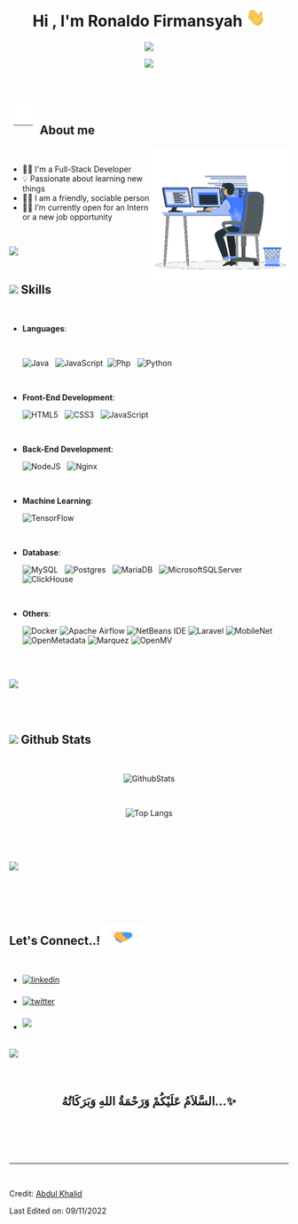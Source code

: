 
<h1 align="center"><b>Hi , I'm Ronaldo Firmansyah </b><img src="hi.gif" width="35"></h1>
<p align="center">
<img align="center" src="https://media.giphy.com/media/SWoSkN6DxTszqIKEqv/giphy.gif" width = 350px>
</p>
<p align="center">
  <a href="https://github.com/DenverCoder1/readme-typing-svg"><img src="https://readme-typing-svg.herokuapp.com?font=Time+New+Roman&color=cyan&size=25&center=true&vCenter=true&width=600&height=100&lines=Hallooooo...&hearts;++;Fresh+Graduate,;Lulusan+D-IV+Teknik+Informatika;Politeknik+Negeri+Malang.;Active+Learner/Researcher,;saat+ini+sedang+mempelajari+bahasa+C;"></a>
</p>


<br>

	
## <picture><img src = "me.gif" width = 50px></picture> **About me**

<picture> <img align="right" src="https://github.com/0xAbdulKhalid/0xAbdulKhalid/raw/main/assets/mdImages/Right_Side.gif" width = 250px></picture>

<br>

- 👨‍💻 I'm a Full-Stack Developer
- 💡 Passionate about learning new things
- 🤝🏻 I am a friendly, sociable person
- 🧑‍💼 I’m currently open for an Intern or a new job opportunity 

<br>

<img src="https://user-images.githubusercontent.com/73097560/115834477-dbab4500-a447-11eb-908a-139a6edaec5c.gif"><br><br>

## <img src="https://media2.giphy.com/media/QssGEmpkyEOhBCb7e1/giphy.gif?cid=ecf05e47a0n3gi1bfqntqmob8g9aid1oyj2wr3ds3mg700bl&rid=giphy.gif" width ="25"><b> Skills</b>
<br>

<p align="center">

- **Languages**:

  <br>

  ![Java](https://img.shields.io/badge/java-%23ED8B00.svg?style=for-the-badge&logo=openjdk&logoColor=white)&nbsp;&nbsp;
  ![JavaScript](https://img.shields.io/badge/javascript-%23323330.svg?style=for-the-badge&logo=javascript&logoColor=%23F7DF1E)&nbsp;&nbsp;![Php](https://img.shields.io/badge/php-%23777BB4.svg?style=for-the-badge)&nbsp;&nbsp;
![Python](https://img.shields.io/badge/Python%20-%2314354C.svg?style=for-the-badge&logo=python&logoColor=white)

<br>   
    
- **Front-End Development**:

   ![HTML5](https://img.shields.io/badge/HTML5%20-%23E34F26.svg?style=for-the-badge&logo=html5&logoColor=white)&nbsp;&nbsp;
   ![CSS3](https://img.shields.io/badge/CSS%20-%231572B6.svg?style=for-the-badge&logo=css3&logoColor=white)&nbsp;&nbsp;
   ![JavaScript](https://img.shields.io/badge/JavaScript%20-%23F7DF1E.svg?style=for-the-badge&logo=javascript&logoColor=black)

<br>

- **Back-End Development**:

    ![NodeJS](https://img.shields.io/badge/node.js-6DA55F?style=for-the-badge&logo=node.js&logoColor=white)&nbsp;&nbsp;
    ![Nginx](https://img.shields.io/badge/nginx-%23009639.svg?style=for-the-badge&logo=nginx&logoColor=white)
    
<br>

- **Machine Learning**:

    ![TensorFlow](https://img.shields.io/badge/TensorFlow-%23FF6F00.svg?style=for-the-badge&logo=TensorFlow&logoColor=white)

<br>

- **Database**:
  
    ![MySQL](https://img.shields.io/badge/mysql-%2300f.svg?style=for-the-badge&logo=mysql&logoColor=white)&nbsp;&nbsp;
    ![Postgres](https://img.shields.io/badge/postgres-%23316192.svg?style=for-the-badge&logo=postgresql&logoColor=white)&nbsp;&nbsp;
    ![MariaDB](https://img.shields.io/badge/MariaDB-003545?style=for-the-badge&logo=mariadb&logoColor=white)&nbsp;&nbsp;
    ![MicrosoftSQLServer](https://img.shields.io/badge/Microsoft%20SQL%20Server-CC2927?style=for-the-badge&&nbsp;&nbsp;logo=microsoft%20sql%20server&logoColor=white)&nbsp;&nbsp;
    ![ClickHouse](https://img.shields.io/badge/ClickHouse-EA2328?style=for-the-badge)

<br>

- **Others**:

    ![Docker](https://img.shields.io/badge/docker-%230db7ed.svg?style=for-the-badge&logo=docker&logoColor=white)
    ![Apache Airflow](https://img.shields.io/badge/Apache%20Airflow-017CEE?style=for-the-badge&logo=Apache%20Airflow&logoColor=white)
    ![NetBeans IDE](https://img.shields.io/badge/NetBeansIDE-1B6AC6.svg?style=for-the-badge&logo=apache-netbeans-ide&logoColor=white)
    ![Laravel](https://img.shields.io/badge/laravel-%23FF2D20.svg?style=for-the-badge&logo=laravel&logoColor=white)
    ![MobileNet](https://img.shields.io/badge/MobileNet-%23d74c4c.svg?style=for-the-badge)
    ![OpenMetadata](https://img.shields.io/badge/OpenMetadata%20assistant-4285F4?style=for-the-badge)
    ![Marquez](https://img.shields.io/badge/Marquez-EF3939?style=for-the-badge)
    ![OpenMV](https://img.shields.io/badge/OpenMV-%23000B25.svg?style=for-the-badge)


</p>

<br>
<br>

<img src="https://user-images.githubusercontent.com/73097560/115834477-dbab4500-a447-11eb-908a-139a6edaec5c.gif"><br><br>

<br>

## <img src="https://media.giphy.com/media/iY8CRBdQXODJSCERIr/giphy.gif" width="35"><b> Github Stats </b>
<br>

<div align="center">

![GithubStats](https://github-readme-stats.vercel.app/api?username=Ronaldo-spec&theme=radical)
</div>
<br>
<div align="center">

![Top Langs](https://github-readme-stats.vercel.app/api/top-langs/?username=Ronaldo-spec&layout=compact)
</div>

<br>
<br>
<br>

<img src="https://user-images.githubusercontent.com/73097560/115834477-dbab4500-a447-11eb-908a-139a6edaec5c.gif"><br><br>

<br>
<br>

## <b> Let's Connect..!</b><img src="https://github.com/0xAbdulKhalid/0xAbdulKhalid/raw/main/assets/mdImages/handshake.gif" width ="80">
<br>
<div align='left'>

<ul>

<li>
<a href="https://linkedin.com/in/0xabdulkhalid" target="_blank">
<img src="https://img.shields.io/badge/linkedin:  0xabdulkhalid-%2300acee.svg?color=405DE6&style=for-the-badge&logo=linkedin&logoColor=white" alt=linkedin style="margin-bottom: 5px;"/>
</a>
</li>

<br>

<li>
<a href="https://twitter.com/0xabdulkhalid" target="_blank">
<img src="https://img.shields.io/badge/twitter:  0xabdulkhalid-%2300acee.svg?color=1DA1F2&style=for-the-badge&logo=twitter&logoColor=white" alt=twitter style="margin-bottom: 5px;"/>
</a>
</li>

<br>

<li>
<a href="mailto:0xabdulkhalid@gmail.com" target="_blank">
<img src="https://img.shields.io/badge/gmail:  0xabdulkhalid-%23EA4335.svg?style=for-the-badge&logo=gmail&logoColor=white" t=mail style="margin-bottom: 5px;" />
</a>
</li>
	
</ul>
</div>

<br>
<img src="https://user-images.githubusercontent.com/73097560/115834477-dbab4500-a447-11eb-908a-139a6edaec5c.gif">
<br>
<br>
<br>

<div align='center'>

## <b>السَّلاَمُ عَلَيْكُمْ وَرَحْمَةُ اللهِ وَبَرَكَاتُهُ...✨</b>

</div>
<br>
<br>
<br>
<br>

---

<br>

Credit: [Abdul Khalid](https://github.com/0xabdulkhalid)

Last Edited on: 09/11/2022
